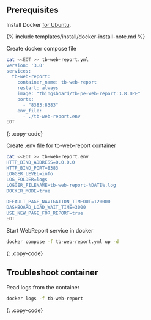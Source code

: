 ## Prerequisites

Install Docker [for Ubuntu](https://docs.docker.com/engine/install/ubuntu/).

{% include templates/install/docker-install-note.md %}

Create docker compose file
```bash
cat <<EOT >> tb-web-report.yml
version: '3.0'
services:
  tb-web-report:
    container_name: tb-web-report
    restart: always
    image: "thingsboard/tb-pe-web-report:3.8.0PE"
    ports:
      - "8383:8383"
    env_file:
      - ./tb-web-report.env
EOT
```
{: .copy-code}

Create .env file for tb-web-report container
```bash
cat <<EOT >> tb-web-report.env
HTTP_BIND_ADDRESS=0.0.0.0
HTTP_BIND_PORT=8383
LOGGER_LEVEL=info
LOG_FOLDER=logs
LOGGER_FILENAME=tb-web-report-%DATE%.log
DOCKER_MODE=true

DEFAULT_PAGE_NAVIGATION_TIMEOUT=120000
DASHBOARD_LOAD_WAIT_TIME=3000
USE_NEW_PAGE_FOR_REPORT=true
EOT
```

Start WebReport service in docker
```bash
docker compose -f tb-web-report.yml up -d
```
{: .copy-code}

## Troubleshoot container

Read logs from the container

```bash
docker logs -f tb-web-report
```
{: .copy-code} 